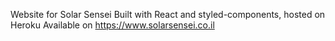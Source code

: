Website for Solar Sensei
Built with React and styled-components, hosted on Heroku
Available on https://www.solarsensei.co.il
